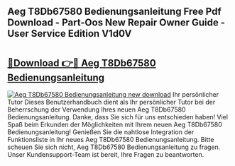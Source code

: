## Aeg T8Db67580 Bedienungsanleitung Free Pdf Download - Part-Oos New Repair Owner Guide - User Service Edition V1d0V

# <h2><a href="http://df1x46.blite.top/?on=Aeg+T8Db67580+Bedienungsanleitung">🔗Download 👉🔴 Aeg T8Db67580 Bedienungsanleitung</a></h2>

[![Aeg T8Db67580 Bedienungsanleitung new download](https://i.imgur.com/lujVjoI.png)](http://df1x46.blite.top/?on=Aeg+T8Db67580+Bedienungsanleitung)
Ihr persönlicher Tutor Dieses Benutzerhandbuch dient als Ihr persönlicher Tutor bei der Beherrschung der Verwendung Ihres neuen Aeg T8Db67580 Bedienungsanleitung. Danke, dass Sie sich für uns entschieden haben! Viel Spaß beim Erkunden der Möglichkeiten mit Ihrem neuen Aeg T8Db67580 Bedienungsanleitung! Genießen Sie die nahtlose Integration der Funktionsliste in Ihr neues Aeg T8Db67580 Bedienungsanleitung. Bitte scheuen Sie sich nicht, Aeg T8Db67580 Bedienungsanleitung zu fragen. Unser Kundensupport-Team ist bereit, Ihre Fragen zu beantworten.
